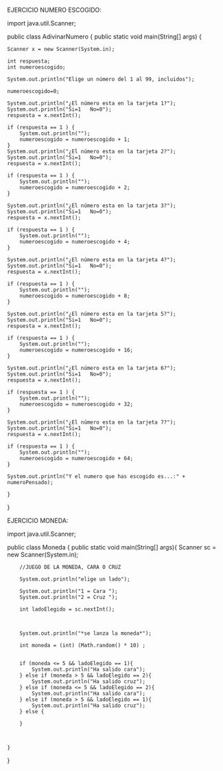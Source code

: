 EJERCICIO NUMERO ESCOGIDO: 

import java.util.Scanner;

public class AdivinarNumero {
    public static void main(String[] args) {

    Scanner x = new Scanner(System.in);

    int respuesta;
    int numeroescogido;

    System.out.println("Elige un número del 1 al 99, incluidos");

    numeroescogido=0;

    System.out.println("¿El número esta en la tarjeta 1?");
    System.out.println("Si=1   No=0");
    respuesta = x.nextInt();

    if (respuesta == 1 ) {
        System.out.println("");
        numeroescogido = numeroescogido + 1;
    } 
    System.out.println("¿El número esta en la tarjeta 2?");
    System.out.println("Si=1   No=0");
    respuesta = x.nextInt();

    if (respuesta == 1 ) {
        System.out.println("");
        numeroescogido = numeroescogido + 2;
    } 

    System.out.println("¿El número esta en la tarjeta 3?");
    System.out.println("Si=1   No=0");
    respuesta = x.nextInt();

    if (respuesta == 1 ) {
        System.out.println("");
        numeroescogido = numeroescogido + 4;
    } 

    System.out.println("¿El número esta en la tarjeta 4?");
    System.out.println("Si=1   No=0");
    respuesta = x.nextInt();

    if (respuesta == 1 ) {
        System.out.println("");
        numeroescogido = numeroescogido + 8;
    } 

    System.out.println("¿El número esta en la tarjeta 5?");
    System.out.println("Si=1   No=0");
    respuesta = x.nextInt();

    if (respuesta == 1 ) {
        System.out.println("");
        numeroescogido = numeroescogido + 16;
    } 

    System.out.println("¿El número esta en la tarjeta 6?");
    System.out.println("Si=1   No=0");
    respuesta = x.nextInt();

    if (respuesta == 1 ) {
        System.out.println("");
        numeroescogido = numeroescogido + 32;
    } 

    System.out.println("¿El número esta en la tarjeta 7?");
    System.out.println("Si=1   No=0");
    respuesta = x.nextInt();

    if (respuesta == 1 ) {
        System.out.println("");
        numeroescogido = numeroescogido + 64;
    } 

    System.out.println("Y el numero que has escogido es...:" + numeroPensado);

    }

}






EJERCICIO MONEDA:

import java.util.Scanner;

public class Moneda {
    public static void main(String[] args){
        Scanner sc = new Scanner(System.in);

        //JUEGO DE LA MONEDA, CARA O CRUZ
       
        System.out.println("elige un lado");
       
        System.out.println("1 = Cara ");
        System.out.println("2 = Cruz ");
       
        int ladoElegido = sc.nextInt();


        
        System.out.println("*se lanza la moneda*");

        int moneda = (int) (Math.random() * 10) ;

        
        if (moneda <= 5 && ladoElegido == 1){
            System.out.println("Ha salido cara");
        } else if (moneda > 5 && ladoElegido == 2){
            System.out.println("Ha salido cruz");
        } else if (moneda <= 5 && ladoElegido == 2){
            System.out.println("Ha salido cara");
        } else if (moneda > 5 && ladoElegido == 1){
            System.out.println("Ha salido cruz");
        } else {
            
        }



    }
}

